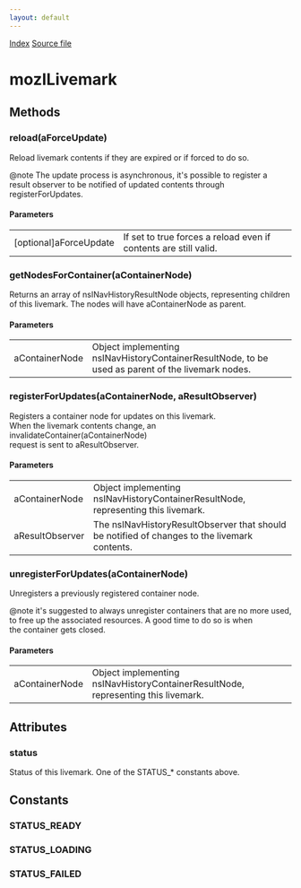 ```yaml
---
layout: default
---
```

<div id='links'><a href="../index.html">Index</a>
<a href="http://dxr.mozilla.org/mozilla-central/source/toolkit/components/places/mozIAsyncLivemarks.idl">Source file</a>
</div>

# mozILivemark #

## Methods ##

### reload(aForceUpdate) ###
  
Reload livemark contents if they are expired or if forced to do so.  
  
  
@note The update process is asynchronous, it's possible to register a  
      result observer to be notified of updated contents through  
      registerForUpdates.  
  

#### Parameters ####

<table>

<tr>
<td>[optional]aForceUpdate</td>
<td>       If set to true forces a reload even if contents are still valid.  
</td>
</tr>

</table>

### getNodesForContainer(aContainerNode) ###
  
Returns an array of nsINavHistoryResultNode objects, representing children  
of this livemark.  The nodes will have aContainerNode as parent.  
  
  

#### Parameters ####

<table>

<tr>
<td>aContainerNode</td>
<td>       Object implementing nsINavHistoryContainerResultNode, to be used as  
       parent of the livemark nodes.  
</td>
</tr>

</table>

### registerForUpdates(aContainerNode, aResultObserver) ###
  
Registers a container node for updates on this livemark.  
When the livemark contents change, an invalidateContainer(aContainerNode)  
request is sent to aResultObserver.  
  
  

#### Parameters ####

<table>

<tr>
<td>aContainerNode</td>
<td>       Object implementing nsINavHistoryContainerResultNode, representing  
       this livemark.  
</td>
</tr>

<tr>
<td>aResultObserver</td>
<td>       The nsINavHistoryResultObserver that should be notified of changes  
       to the livemark contents.  
</td>
</tr>

</table>

### unregisterForUpdates(aContainerNode) ###
  
Unregisters a previously registered container node.  
  
  
@note it's suggested to always unregister containers that are no more used,  
      to free up the associated resources.  A good time to do so is when  
      the container gets closed.  
  

#### Parameters ####

<table>

<tr>
<td>aContainerNode</td>
<td>       Object implementing nsINavHistoryContainerResultNode, representing  
       this livemark.  
</td>
</tr>

</table>

## Attributes ##

### status ###
  
Status of this livemark.  One of the STATUS_* constants above.  
  

## Constants ##

### STATUS_READY ###

### STATUS_LOADING ###

### STATUS_FAILED ###

